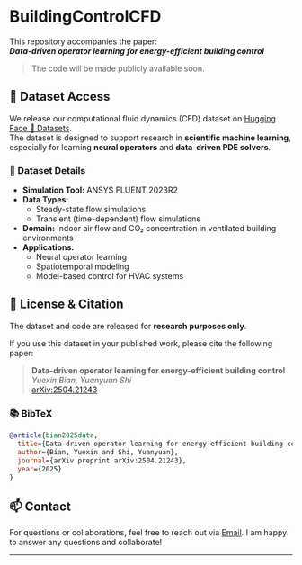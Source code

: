 # BuildingControlCFD

This repository accompanies the paper:  
**_Data-driven operator learning for energy-efficient building control_**  
> The code will be made publicly available soon.

## 📂 Dataset Access

We release our computational fluid dynamics (CFD) dataset on [Hugging Face 🤗 Datasets](https://huggingface.co/datasets/alwaysbyx/Bear-CFD-dataset).  
The dataset is designed to support research in **scientific machine learning**, especially for learning **neural operators** and **data-driven PDE solvers**.

### 🔧 Dataset Details

- **Simulation Tool:** ANSYS FLUENT 2023R2  
- **Data Types:**  
  - Steady-state flow simulations  
  - Transient (time-dependent) flow simulations  
- **Domain:** Indoor air flow and CO₂ concentration in ventilated building environments  
- **Applications:**  
  - Neural operator learning  
  - Spatiotemporal modeling  
  - Model-based control for HVAC systems

## 📜 License & Citation

The dataset and code are released for **research purposes only**.

If you use this dataset in your published work, please cite the following paper:

> **Data-driven operator learning for energy-efficient building control**  
> *Yuexin Bian, Yuanyuan Shi*  
> [arXiv:2504.21243](https://arxiv.org/abs/2504.21243)

### 📚 BibTeX
```bibtex
@article{bian2025data,
  title={Data-driven operator learning for energy-efficient building control},
  author={Bian, Yuexin and Shi, Yuanyuan},
  journal={arXiv preprint arXiv:2504.21243},
  year={2025}
}
```

## 📫 Contact

For questions or collaborations, feel free to reach out via [Email](yubian@ucsd.edu). I am happy to answer any questions and collaborate! 

---
